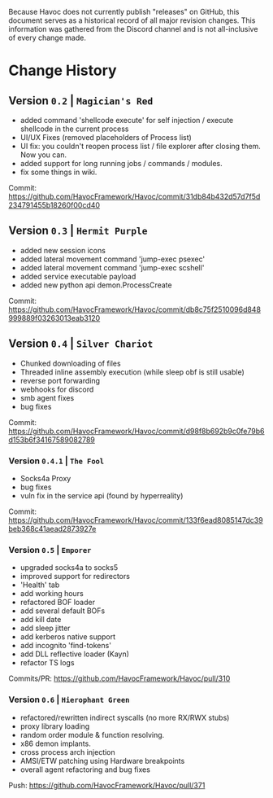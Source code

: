 Because Havoc does not currently publish "releases" on GitHub, this document serves as a historical record of all major revision changes. This information was gathered from the Discord channel and is not all-inclusive of every change made.

# Change History

## Version `0.2` | `Magician's Red`

- added command 'shellcode execute' for self injection / execute shellcode in the current process
- UI/UX Fixes (removed placeholders of Process list)
- UI fix: you couldn't reopen process list / file explorer after closing them. Now you can. 
- added support for long running jobs / commands / modules. 
- fix some things in wiki.

Commit: https://github.com/HavocFramework/Havoc/commit/31db84b432d57d7f5d234791455b18260f00cd40

## Version `0.3` | `Hermit Purple`

- added new session icons
- added lateral movement command 'jump-exec psexec' 
- added lateral movement command 'jump-exec scshell' 
- added service executable payload
- added new python api demon.ProcessCreate 

Commit: https://github.com/HavocFramework/Havoc/commit/db8c75f2510096d848999889f03263013eab3120 

## Version `0.4` | `Silver Chariot`

- Chunked downloading of files
- Threaded inline assembly execution (while sleep obf is still usable)
- reverse port forwarding
- webhooks for discord
- smb agent fixes
- bug fixes

Commit: https://github.com/HavocFramework/Havoc/commit/d98f8b692b9c0fe79b6d153b6f34167589082789 

### Version `0.4.1` | `The Fool`

- Socks4a Proxy 
- bug fixes
- vuln fix in the service api (found by hyperreality)

Commit: https://github.com/HavocFramework/Havoc/commit/133f6ead8085147dc39beb368c41aead2873927e

### Version `0.5` | `Emporer`

- upgraded socks4a to socks5
- improved support for redirectors
- 'Health' tab
- add working hours
- refactored BOF loader
- add several default BOFs
- add kill date
- add sleep jitter
- add kerberos native support
- add incognito 'find-tokens'
- add DLL reflective loader (Kayn)
- refactor TS logs

Commits/PR: https://github.com/HavocFramework/Havoc/pull/310

### Version `0.6` | `Hierophant Green`

- refactored/rewritten indirect syscalls (no more RX/RWX stubs)
- proxy library loading
- random order module & function resolving.
- x86 demon implants.
- cross process arch injection
- AMSI/ETW patching using Hardware breakpoints
- overall agent refactoring and bug fixes

Push: https://github.com/HavocFramework/Havoc/pull/371
